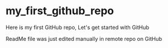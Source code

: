 # my_first_github_repo
Here is my first GitHub repo, Let's get started with GitHub

ReadMe file was just edited manually in remote repo on GitHub
